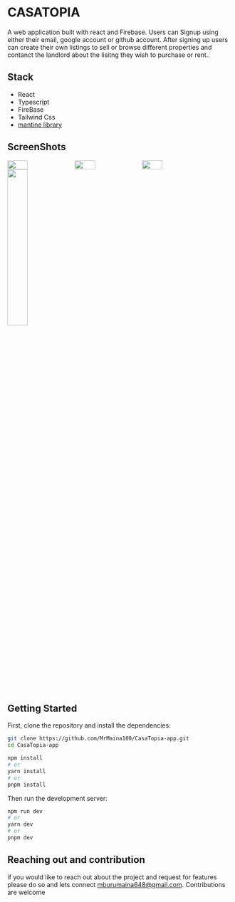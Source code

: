 # CASATOPIA
A web application built with react and Firebase. Users can Signup using either their email, google account or github account. After signing up users can create their own listings to sell or browse different properties and contanct the landlord about the lisitng they wish to purchase or rent..

## Stack
- React
- Typescript
- FireBase
- Tailwind Css
- [mantine library](https://mantine.dev/)

<h2>ScreenShots</h2>
<div style="display: flex; ">
<img src='https://github.com/MrMaina100/CasaTopia-app/assets/91890976/7eae0338-7ae5-450c-b80b-7e1168f4f798' width='30%' height='30%'  />
 <img src = 'https://github.com/MrMaina100/CasaTopia-app/assets/91890976/d32f8866-3e24-42f6-a17e-63785a1b1232' width='30%' height='30%' />
<img src='https://github.com/MrMaina100/CasaTopia-app/assets/91890976/d3a5f393-6dcb-4d18-91ef-bf6cd9c9812b' width='30%' height='30%' />

</div>
<img src='https://github.com/MrMaina100/CasaTopia-app/assets/91890976/813564fd-4396-4c86-8b5e-736e6cd613db' width='30%' height='30%' />

## Getting Started
First, clone the repository and install the dependencies:

```bash
git clone https://github.com/MrMaina100/CasaTopia-app.git
cd CasaTopia-app

npm install
# or
yarn install
# or
pnpm install

```

Then run the development server:

```bash
npm run dev
# or
yarn dev
# or
pnpm dev
```

## Reaching out and contribution 
if you would like to reach out about the project and request for features please do so and lets connect  mburumaina648@gmail.com. Contributions are welcome






